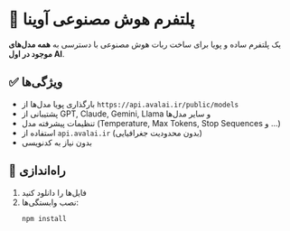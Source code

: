 # 🤖 پلتفرم هوش مصنوعی آوینا

یک پلتفرم ساده و پویا برای ساخت ربات هوش مصنوعی با دسترسی به **همه مدل‌های موجود در اول AI**.

## ✅ ویژگی‌ها

- بارگذاری پویا مدل‌ها از `https://api.avalai.ir/public/models`
- پشتیبانی از GPT, Claude, Gemini, Llama و سایر مدل‌ها
- تنظیمات پیشرفته مدل (Temperature, Max Tokens, Stop Sequences و ...)
- استفاده از `api.avalai.ir` (بدون محدودیت جغرافیایی)
- بدون نیاز به کدنویسی

## 🚀 راه‌اندازی

1. فایل‌ها را دانلود کنید
2. نصب وابستگی‌ها:
   ```bash
   npm install